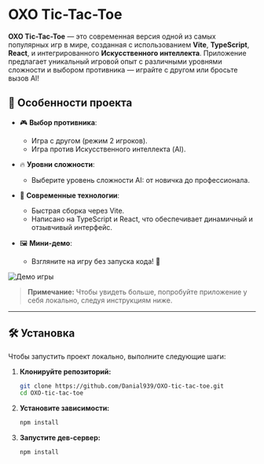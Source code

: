 # OXO Tic-Tac-Toe

**OXO Tic-Tac-Toe** — это современная версия одной из самых популярных игр в мире, созданная с использованием **Vite**, **TypeScript**, **React**, и интегрированного **Искусственного интеллекта**. Приложение предлагает уникальный игровой опыт с различными уровнями сложности и выбором противника — играйте с другом или бросьте вызов AI!

## 🚀 Особенности проекта

- 🎮 **Выбор противника**:
  - Игра с другом (режим 2 игроков).
  - Игра против Искусственного интеллекта (AI).
  
- 🔥 **Уровни сложности**:
  - Выберите уровень сложности AI: от новичка до профессионала.

- 🌟 **Современные технологии**:
  - Быстрая сборка через Vite.
  - Написано на TypeScript и React, что обеспечивает динамичный и отзывчивый интерфейс.

- 🖼️ **Мини-демо**:
  - Взгляните на игру без запуска кода! 🎯

![Демо игры](./assets/demo.png)

> **Примечание:** Чтобы увидеть больше, попробуйте приложение у себя локально, следуя инструкциям ниже.

---

## 🛠️ Установка

Чтобы запустить проект локально, выполните следующие шаги:

1. **Клонируйте репозиторий:**
   ```bash
   git clone https://github.com/Danial939/OXO-tic-tac-toe.git
   cd OXO-tic-tac-toe
2. **Установите зависимости:**
   ```bash
   npm install
3. **Запустите дев-сервер:**
   ```bash
   npm install
